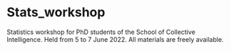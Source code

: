 # Stats_workshop
Statistics workshop for PhD students of the School of Collective Intelligence. Held from 5 to 7 June 2022. All materials are freely available.
